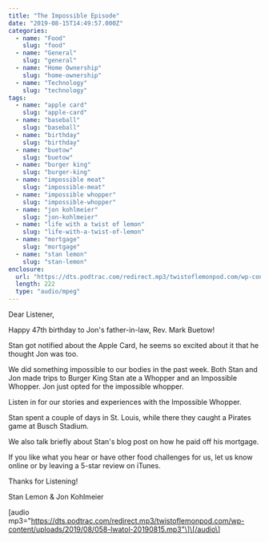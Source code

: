 ```yaml
---
title: "The Impossible Episode"
date: "2019-08-15T14:49:57.000Z"
categories:
  - name: "Food"
    slug: "food"
  - name: "General"
    slug: "general"
  - name: "Home Ownership"
    slug: "home-ownership"
  - name: "Technology"
    slug: "technology"
tags:
  - name: "apple card"
    slug: "apple-card"
  - name: "baseball"
    slug: "baseball"
  - name: "birthday"
    slug: "birthday"
  - name: "buetow"
    slug: "buetow"
  - name: "burger king"
    slug: "burger-king"
  - name: "impossible meat"
    slug: "impossible-meat"
  - name: "impossible whopper"
    slug: "impossible-whopper"
  - name: "jon kohlmeier"
    slug: "jon-kohlmeier"
  - name: "life with a twist of lemon"
    slug: "life-with-a-twist-of-lemon"
  - name: "mortgage"
    slug: "mortgage"
  - name: "stan lemon"
    slug: "stan-lemon"
enclosure:
  url: "https://dts.podtrac.com/redirect.mp3/twistoflemonpod.com/wp-content/uploads/2019/08/058-lwatol-20190815.mp3"
  length: 222
  type: "audio/mpeg"
---
```


Dear Listener,

Happy 47th birthday to Jon's father-in-law, Rev. Mark Buetow!

Stan got notified about the Apple Card, he seems so excited about it that he thought Jon was too.

We did something impossible to our bodies in the past week. Both Stan and Jon made trips to Burger King Stan ate a Whopper and an Impossible Whopper. Jon just opted for the impossible whopper.

Listen in for our stories and experiences with the Impossible Whopper.

Stan spent a couple of days in St. Louis, while there they caught a Pirates game at Busch Stadium.

We also talk briefly about Stan's blog post on how he paid off his mortgage.

If you like what you hear or have other food challenges for us, let us know online or by leaving a 5-star review on iTunes.

Thanks for Listening!

Stan Lemon & Jon Kohlmeier

\[audio mp3="https://dts.podtrac.com/redirect.mp3/twistoflemonpod.com/wp-content/uploads/2019/08/058-lwatol-20190815.mp3"\]\[/audio\]
